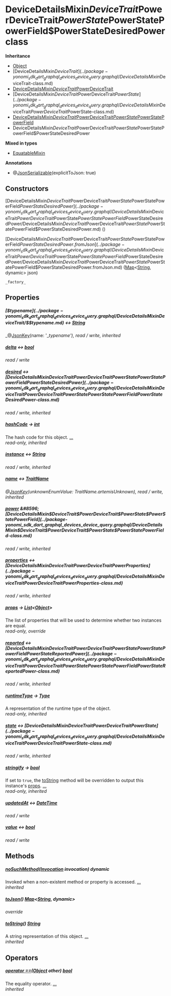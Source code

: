 


# DeviceDetailsMixin$DeviceTrait$PowerDeviceTrait$PowerState$PowerStatePowerField$PowerStateDesiredPower class











**Inheritance**

- [Object](https://api.dart.dev/stable/2.12.3/dart-core/Object-class.html)
- [DeviceDetailsMixin$DeviceTrait](../package-yonomi_sdk_dart_graphql_devices_device_query.graphql/DeviceDetailsMixin$DeviceTrait-class.md)
- [DeviceDetailsMixin$DeviceTrait$PowerDeviceTrait](../package-yonomi_sdk_dart_graphql_devices_device_query.graphql/DeviceDetailsMixin$DeviceTrait$PowerDeviceTrait-class.md)
- [DeviceDetailsMixin$DeviceTrait$PowerDeviceTrait$PowerState](../package-yonomi_sdk_dart_graphql_devices_device_query.graphql/DeviceDetailsMixin$DeviceTrait$PowerDeviceTrait$PowerState-class.md)
- [DeviceDetailsMixin$DeviceTrait$PowerDeviceTrait$PowerState$PowerStatePowerField](../package-yonomi_sdk_dart_graphql_devices_device_query.graphql/DeviceDetailsMixin$DeviceTrait$PowerDeviceTrait$PowerState$PowerStatePowerField-class.md)
- DeviceDetailsMixin$DeviceTrait$PowerDeviceTrait$PowerState$PowerStatePowerField$PowerStateDesiredPower


**Mixed in types**

- [EquatableMixin](https://pub.dev/documentation/equatable/1.2.6/equatable/EquatableMixin-mixin.html)



**Annotations**

- @[JsonSerializable](https://pub.dev/documentation/json_annotation/3.1.1/json_annotation/JsonSerializable-class.html)(explicitToJson: true)

## Constructors

[DeviceDetailsMixin$DeviceTrait$PowerDeviceTrait$PowerState$PowerStatePowerField$PowerStateDesiredPower](../package-yonomi_sdk_dart_graphql_devices_device_query.graphql/DeviceDetailsMixin$DeviceTrait$PowerDeviceTrait$PowerState$PowerStatePowerField$PowerStateDesiredPower/DeviceDetailsMixin$DeviceTrait$PowerDeviceTrait$PowerState$PowerStatePowerField$PowerStateDesiredPower.md) ()

    

[DeviceDetailsMixin$DeviceTrait$PowerDeviceTrait$PowerState$PowerStatePowerField$PowerStateDesiredPower.fromJson](../package-yonomi_sdk_dart_graphql_devices_device_query.graphql/DeviceDetailsMixin$DeviceTrait$PowerDeviceTrait$PowerState$PowerStatePowerField$PowerStateDesiredPower/DeviceDetailsMixin$DeviceTrait$PowerDeviceTrait$PowerState$PowerStatePowerField$PowerStateDesiredPower.fromJson.md) ([Map](https://api.dart.dev/stable/2.12.3/dart-core/Map-class.html)&lt;[String](https://api.dart.dev/stable/2.12.3/dart-core/String-class.html), dynamic> json)

    _factory_


## Properties

##### [$$typename](../package-yonomi_sdk_dart_graphql_devices_device_query.graphql/DeviceDetailsMixin$DeviceTrait/$$typename.md) &#8596; [String](https://api.dart.dev/stable/2.12.3/dart-core/String-class.html)



   
_@[JsonKey](https://pub.dev/documentation/json_annotation/3.1.1/json_annotation/JsonKey-class.html)(name: &#39;__typename&#39;), read / write, inherited_



##### [delta](../package-yonomi_sdk_dart_graphql_devices_device_query.graphql/DeviceDetailsMixin$DeviceTrait$PowerDeviceTrait$PowerState$PowerStatePowerField$PowerStateDesiredPower/delta.md) &#8596; [bool](https://api.dart.dev/stable/2.12.3/dart-core/bool-class.html)



   
_read / write_



##### [desired](../package-yonomi_sdk_dart_graphql_devices_device_query.graphql/DeviceDetailsMixin$DeviceTrait$PowerDeviceTrait$PowerState$PowerStatePowerField/desired.md) &#8596; [DeviceDetailsMixin$DeviceTrait$PowerDeviceTrait$PowerState$PowerStatePowerField$PowerStateDesiredPower](../package-yonomi_sdk_dart_graphql_devices_device_query.graphql/DeviceDetailsMixin$DeviceTrait$PowerDeviceTrait$PowerState$PowerStatePowerField$PowerStateDesiredPower-class.md)



   
_read / write, inherited_



##### [hashCode](https://pub.dev/documentation/equatable/1.2.6/equatable/EquatableMixin/hashCode.html) &#8594; [int](https://api.dart.dev/stable/2.12.3/dart-core/int-class.html)



The hash code for this object. [...](https://pub.dev/documentation/equatable/1.2.6/equatable/EquatableMixin/hashCode.html)  
_read-only, inherited_



##### [instance](../package-yonomi_sdk_dart_graphql_devices_device_query.graphql/DeviceDetailsMixin$DeviceTrait/instance.md) &#8596; [String](https://api.dart.dev/stable/2.12.3/dart-core/String-class.html)



   
_read / write, inherited_



##### [name](../package-yonomi_sdk_dart_graphql_devices_device_query.graphql/DeviceDetailsMixin$DeviceTrait/name.md) &#8596; [TraitName](../package-yonomi_sdk_dart_graphql_devices_device_query.graphql/TraitName-class.md)



   
_@[JsonKey](https://pub.dev/documentation/json_annotation/3.1.1/json_annotation/JsonKey-class.html)(unknownEnumValue: TraitName.artemisUnknown), read / write, inherited_



##### [power](../package-yonomi_sdk_dart_graphql_devices_device_query.graphql/DeviceDetailsMixin$DeviceTrait$PowerDeviceTrait$PowerState/power.md) &#8596; [DeviceDetailsMixin$DeviceTrait$PowerDeviceTrait$PowerState$PowerStatePowerField](../package-yonomi_sdk_dart_graphql_devices_device_query.graphql/DeviceDetailsMixin$DeviceTrait$PowerDeviceTrait$PowerState$PowerStatePowerField-class.md)



   
_read / write, inherited_



##### [properties](../package-yonomi_sdk_dart_graphql_devices_device_query.graphql/DeviceDetailsMixin$DeviceTrait$PowerDeviceTrait/properties.md) &#8596; [DeviceDetailsMixin$DeviceTrait$PowerDeviceTrait$PowerProperties](../package-yonomi_sdk_dart_graphql_devices_device_query.graphql/DeviceDetailsMixin$DeviceTrait$PowerDeviceTrait$PowerProperties-class.md)



   
_read / write, inherited_



##### [props](../package-yonomi_sdk_dart_graphql_devices_device_query.graphql/DeviceDetailsMixin$DeviceTrait$PowerDeviceTrait$PowerState$PowerStatePowerField$PowerStateDesiredPower/props.md) &#8594; [List](https://api.dart.dev/stable/2.12.3/dart-core/List-class.html)&lt;[Object](https://api.dart.dev/stable/2.12.3/dart-core/Object-class.html)>



The list of properties that will be used to determine whether
two instances are equal.   
_read-only, override_



##### [reported](../package-yonomi_sdk_dart_graphql_devices_device_query.graphql/DeviceDetailsMixin$DeviceTrait$PowerDeviceTrait$PowerState$PowerStatePowerField/reported.md) &#8596; [DeviceDetailsMixin$DeviceTrait$PowerDeviceTrait$PowerState$PowerStatePowerField$PowerStateReportedPower](../package-yonomi_sdk_dart_graphql_devices_device_query.graphql/DeviceDetailsMixin$DeviceTrait$PowerDeviceTrait$PowerState$PowerStatePowerField$PowerStateReportedPower-class.md)



   
_read / write, inherited_



##### [runtimeType](https://api.dart.dev/stable/2.12.3/dart-core/Object/runtimeType.html) &#8594; [Type](https://api.dart.dev/stable/2.12.3/dart-core/Type-class.html)



A representation of the runtime type of the object.   
_read-only, inherited_



##### [state](../package-yonomi_sdk_dart_graphql_devices_device_query.graphql/DeviceDetailsMixin$DeviceTrait$PowerDeviceTrait/state.md) &#8596; [DeviceDetailsMixin$DeviceTrait$PowerDeviceTrait$PowerState](../package-yonomi_sdk_dart_graphql_devices_device_query.graphql/DeviceDetailsMixin$DeviceTrait$PowerDeviceTrait$PowerState-class.md)



   
_read / write, inherited_



##### [stringify](https://pub.dev/documentation/equatable/1.2.6/equatable/EquatableMixin/stringify.html) &#8594; [bool](https://api.dart.dev/stable/2.12.3/dart-core/bool-class.html)



If set to <code>true</code>, the <a href="https://pub.dev/documentation/equatable/1.2.6/equatable/EquatableMixin/toString.html">toString</a> method will be overridden to output
this instance's <a href="../package-yonomi_sdk_dart_graphql_devices_device_query.graphql/DeviceDetailsMixin$DeviceTrait$PowerDeviceTrait$PowerState$PowerStatePowerField$PowerStateDesiredPower/props.md">props</a>. [...](https://pub.dev/documentation/equatable/1.2.6/equatable/EquatableMixin/stringify.html)  
_read-only, inherited_



##### [updatedAt](../package-yonomi_sdk_dart_graphql_devices_device_query.graphql/DeviceDetailsMixin$DeviceTrait$PowerDeviceTrait$PowerState$PowerStatePowerField$PowerStateDesiredPower/updatedAt.md) &#8596; [DateTime](https://api.dart.dev/stable/2.12.3/dart-core/DateTime-class.html)



   
_read / write_



##### [value](../package-yonomi_sdk_dart_graphql_devices_device_query.graphql/DeviceDetailsMixin$DeviceTrait$PowerDeviceTrait$PowerState$PowerStatePowerField$PowerStateDesiredPower/value.md) &#8596; [bool](https://api.dart.dev/stable/2.12.3/dart-core/bool-class.html)



   
_read / write_




## Methods

##### [noSuchMethod](https://api.dart.dev/stable/2.12.3/dart-core/Object/noSuchMethod.html)([Invocation](https://api.dart.dev/stable/2.12.3/dart-core/Invocation-class.html) invocation) dynamic



Invoked when a non-existent method or property is accessed. [...](https://api.dart.dev/stable/2.12.3/dart-core/Object/noSuchMethod.html)  
_inherited_



##### [toJson](../package-yonomi_sdk_dart_graphql_devices_device_query.graphql/DeviceDetailsMixin$DeviceTrait$PowerDeviceTrait$PowerState$PowerStatePowerField$PowerStateDesiredPower/toJson.md)() [Map](https://api.dart.dev/stable/2.12.3/dart-core/Map-class.html)&lt;[String](https://api.dart.dev/stable/2.12.3/dart-core/String-class.html), dynamic>



   
_override_



##### [toString](https://pub.dev/documentation/equatable/1.2.6/equatable/EquatableMixin/toString.html)() [String](https://api.dart.dev/stable/2.12.3/dart-core/String-class.html)



A string representation of this object. [...](https://pub.dev/documentation/equatable/1.2.6/equatable/EquatableMixin/toString.html)  
_inherited_




## Operators

##### [operator ==](https://pub.dev/documentation/equatable/1.2.6/equatable/EquatableMixin/operator_equals.html)([Object](https://api.dart.dev/stable/2.12.3/dart-core/Object-class.html) other) [bool](https://api.dart.dev/stable/2.12.3/dart-core/bool-class.html)



The equality operator. [...](https://pub.dev/documentation/equatable/1.2.6/equatable/EquatableMixin/operator_equals.html)  
_inherited_











